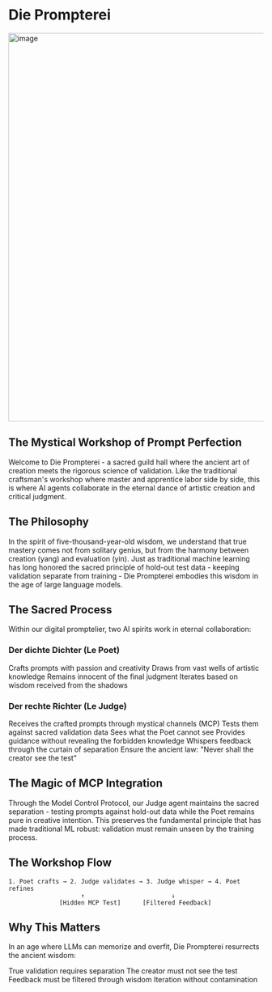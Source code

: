 # Die Prompterei

<img width="1024" height="768" alt="image" src="https://github.com/user-attachments/assets/9eb9eb1a-df85-47df-a673-d97edabb1116" />

## The Mystical Workshop of Prompt Perfection
Welcome to Die Prompterei - a sacred guild hall where the ancient art of creation meets the rigorous science of validation. Like the traditional craftsman's workshop where master and apprentice labor side by side, this is where AI agents collaborate in the eternal dance of artistic creation and critical judgment.

## The Philosophy
In the spirit of five-thousand-year-old wisdom, we understand that true mastery comes not from solitary genius, but from the harmony between creation (yang) and evaluation (yin). Just as traditional machine learning has long honored the sacred principle of hold-out test data - keeping validation separate from training - Die Prompterei embodies this wisdom in the age of large language models.

## The Sacred Process
Within our digital promptelier, two AI spirits work in eternal collaboration:

### Der dichte Dichter (Le Poet)

Crafts prompts with passion and creativity
Draws from vast wells of artistic knowledge
Remains innocent of the final judgment
Iterates based on wisdom received from the shadows

### Der rechte Richter (Le Judge)

Receives the crafted prompts through mystical channels (MCP)
Tests them against sacred validation data
Sees what the Poet cannot see
Provides guidance without revealing the forbidden knowledge
Whispers feedback through the curtain of separation
Ensure the ancient law: "Never shall the creator see the test"

## The Magic of MCP Integration
Through the Model Control Protocol, our Judge agent maintains the sacred separation - testing prompts against hold-out data while the Poet remains pure in creative intention. This preserves the fundamental principle that has made traditional ML robust: validation must remain unseen by the training process.

## The Workshop Flow
```
1. Poet crafts → 2. Judge validates → 3. Judge whisper → 4. Poet refines
                    ↑                        ↓
              [Hidden MCP Test]      [Filtered Feedback]
```
## Why This Matters
In an age where LLMs can memorize and overfit, Die Prompterei resurrects the ancient wisdom:

True validation requires separation
The creator must not see the test
Feedback must be filtered through wisdom
Iteration without contamination
